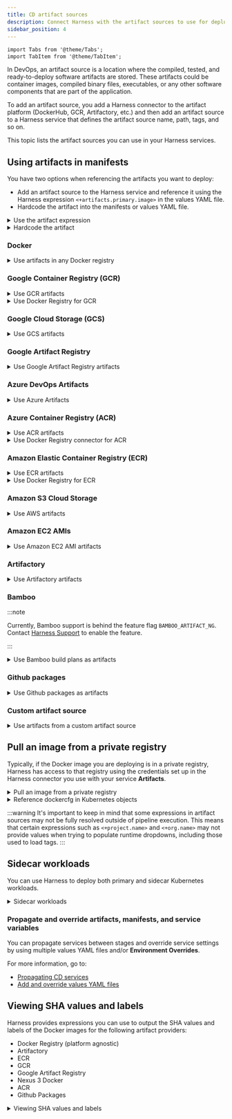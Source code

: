 ```yaml
---
title: CD artifact sources
description: Connect Harness with the artifact sources to use for deployments.
sidebar_position: 4
---
```


```mdx-code-block
import Tabs from '@theme/Tabs';
import TabItem from '@theme/TabItem';
```

In DevOps, an artifact source is a location where the compiled, tested, and ready-to-deploy software artifacts are stored. These artifacts could be container images, compiled binary files, executables, or any other software components that are part of the application.

To add an artifact source, you add a Harness connector to the artifact platform (DockerHub, GCR, Artifactory, etc.) and then add an artifact source to a Harness service that defines the artifact source name, path, tags, and so on.

This topic lists the artifact sources you can use in your Harness services. 

## Using artifacts in manifests

You have two options when referencing the artifacts you want to deploy:

- Add an artifact source to the Harness service and reference it using the Harness expression `<+artifacts.primary.image>` in the values YAML file.
- Hardcode the artifact into the manifests or values YAML file.

<details>
<summary>Use the artifact expression</summary>

Add the image location to Harness as an artifact in the **Artifacts** section of the service.

![](static/kubernetes-services-07.png)

This allows you to reference the image in your values YAML files using the Harness expression `<+artifacts.primary.image>`.

```yaml
...  
image: <+artifacts.primary.image>  
...
```

You cannot use Harness variables expressions in your Kubernetes object manifest files. You can only use Harness variables expressions in values YAML files, or Kustomize Patch file.

When you select the artifact repo for the artifact, like a Docker Hub repo, you specify the artifact and tag/version to use. 

You can select a specific tag/version, use a [runtime input](/docs/platform/variables-and-expressions/runtime-inputs/) so that you are prompted for the tag/version when you run the pipeline, or you can use an Harness variable expression to pass in the tag/version at execution.

Here's an example where a runtime input is used and you select which image version/tag to deploy.

![](static/kubernetes-services-08.png)

With a Harness artifact, you can template your manifests, detaching them from a hardcoded location. This makes your manifests reusable and dynamic.

</details>

<details>
<summary>Hardcode the artifact</summary>

If a Docker image location is hardcoded in your Kubernetes manifest (for example, `image: nginx:1.14.2`), then you can simply add the manifest to Harness in **Manifests** and Kubernetes will pull the image during deployment.

When you hardcode the artifact in your manifests, any artifacts added to your Harness service are ignored.
</details>


### Docker

<details>
<summary>Use artifacts in any Docker registry</summary>


```mdx-code-block
<Tabs>
  <TabItem value="YAML" label="YAML" default>
```

To use a Docker artifact, you create or use a Harness connector to connect to your Docker repo and then use that connector in your Harness service and reference the artifact to use.

<details>
<summary>Docker connector YAML</summary>

```yaml
connector:
  name: Docker Hub with Pwd
  identifier: Docker_Hub_with_Pwd
  description: ""
  orgIdentifier: default
  projectIdentifier: CD_Docs
  type: DockerRegistry
  spec:
    dockerRegistryUrl: https://index.docker.io/v2/
    providerType: DockerHub
    auth:
      type: UsernamePassword
      spec:
        username: johndoe
        passwordRef: Docker_Hub_Pwd
    executeOnDelegate: false
```

</details>

<details>
<summary>Service using Docker artifact YAML</summary>

```yaml
service:
  name: Example K8s2
  identifier: Example_K8s2
  serviceDefinition:
    type: Kubernetes
    spec:
      manifests:
        - manifest:
            identifier: myapp
            type: K8sManifest
            spec:
              store:
                type: Harness
                spec:
                  files:
                    - /Templates/deployment.yaml
              valuesPaths:
                - /values.yaml
              skipResourceVersioning: false
      artifacts:
        primary:
          primaryArtifactRef: <+input>
          sources:
            - spec:
                connectorRef: Docker_Hub_with_Pwd
                imagePath: library/nginx
                tag: stable-perl
              identifier: myimage
              type: DockerRegistry
  gitOpsEnabled: false

```
</details>



```mdx-code-block
  </TabItem>
  <TabItem value="API" label="API">
```

Create the Docker connector using the [Create a Connector](https://apidocs.harness.io/tag/connectors#operation/createConnector) API.

<details>
<summary>Docker connector example</summary>

```yaml
curl --location --request POST 'https://app.harness.io/gateway/ng/api/connectors?accountIdentifier=123456' \
--header 'Content-Type: text/yaml' \
--header 'x-api-key: pat.123456.123456' \
--data-raw 'connector:
  name: dockerhub
  identifier: dockerhub
  description: ""
  tags: {}
  orgIdentifier: default
  projectIdentifier: APISample
  type: DockerRegistry
  spec:
    dockerRegistryUrl: https://index.docker.io/v2/
    providerType: DockerHub
    auth:
      type: Anonymous'
```
</details>

Create a service with an artifact source that uses the connector using the [Create Services](https://apidocs.harness.io/tag/Services#operation/createServicesV2) API.


```mdx-code-block
  </TabItem>
  <TabItem value="Terraform Provider" label="Terraform Provider">
```

For the Terraform Provider Docker connector resource, go to [harness_platform_connector_docker](https://registry.terraform.io/providers/harness/harness/latest/docs/resources/platform_connector_docker).

<details>
<summary>Docker connector example</summary>

```json
# credentials anonymous
resource "harness_platform_connector_docker" "test" {
  identifier  = "identifer"
  name        = "name"
  description = "test"
  tags        = ["foo:bar"]

  type               = "DockerHub"
  url                = "https://hub.docker.com"
  delegate_selectors = ["harness-delegate"]
}

# credentials username password
resource "harness_platform_connector_docker" "test" {
  identifier  = "identifer"
  name        = "name"
  description = "test"
  tags        = ["foo:bar"]

  type               = "DockerHub"
  url                = "https://hub.docker.com"
  delegate_selectors = ["harness-delegate"]
  credentials {
    username     = "admin"
    password_ref = "account.secret_id"
  }
}
```
</details>

For the Terraform Provider service resource, go to [harness_platform_service](https://registry.terraform.io/providers/harness/harness/latest/docs/resources/platform_service).

<details>
<summary>Service example</summary>

```json
resource "harness_platform_service" "example" {
  identifier  = "identifier"
  name        = "name"
  description = "test"
  org_id      = "org_id"
  project_id  = "project_id"

  ## SERVICE V2 UPDATE
  ## We now take in a YAML that can define the service definition for a given Service
  ## It isn't mandatory for Service creation 
  ## It is mandatory for Service use in a pipeline

 yaml = <<-EOT
              service:
                name: Example K8s2
                identifier: Example_K8s2
                serviceDefinition:
                  type: Kubernetes
                  spec:
                    manifests:
                      - manifest:
                          identifier: myapp
                          type: K8sManifest
                          spec:
                            store:
                              type: Harness
                              spec:
                                files:
                                  - /Templates/deployment.yaml
                            valuesPaths:
                              - /values.yaml
                            skipResourceVersioning: false
                    artifacts:
                      primary:
                        primaryArtifactRef: <+input>
                        sources:
                          - spec:
                              connectorRef: Docker_Hub_with_Pwd
                              imagePath: library/nginx
                              tag: stable-perl
                            identifier: myimage
                            type: DockerRegistry
                gitOpsEnabled: false
              EOT
}
```
</details>

```mdx-code-block
  </TabItem>
  <TabItem value="Harness Manager" label="Harness Manager">
```

To add an artifact from a Docker registry, do the following:

1. In your project, in CD (Deployments), select **Services**.
2. Select **Manage Services**, and then select **New Service**.
3. Enter a name for the service and select **Save**.
4. Select **Configuration**.
5. In **Service Definition**, select **Kubernetes**.
6. In **Artifacts**, select **Add Artifact Source**.
7. In **Select Artifact Repository Type**, select the registry where your Docker artifact is hosted. For this example, we'll select **Docker Registry**, and then click **Continue**.
8. Select or create a [Docker Registry Connector](/docs/platform/connectors/cloud-providers/ref-cloud-providers/docker-registry-connector-settings-reference/).
9.  Select **Continue**.
10. In **Artifact Source Name**, enter a name that identifies your artifact.
11. In **Image path**, enter the name of the artifact you want to deploy, such as `library/nginx` or `jsmtih/privateimage`.

    Official images in public repos often need the label `library`, e.g. `library/tomcat`.

    Wildcards are not supported.
12. In **Tag**, enter or select the [Docker image tag](https://docs.docker.com/engine/reference/commandline/tag/) for the image.
    
    ![](static/kubernetes-services-09.png)
<!-- CDS-71711 -->
13. To specify an image digest, use **Digest** and the unique identifier for the image you want to use.  Specifying an image by tag and digest (rather than tag alone) is useful when you want to deploy an image with a fixed digest/SHA for your service. 

  :::note 

  This option is behind the feature flag `CD_NG_DOCKER_ARTIFACT_DIGEST`. Contact [Harness Support](mailto:support@harness.io) to enable the feature. 

  If an image with the specified tag/digest combination does not exist in the artifact registry, the pipeline will fail.

  :::
14. Select **Submit**. The Artifact is added to the Service Definition.
 <!-- CDS-71711 -->


```mdx-code-block
  </TabItem>
</Tabs>
```

#### Important notes

- For pulling Docker images from Docker repos, Harness is restricted by the limits of the Docker repo. For example, [Docker Hub limits](https://docs.docker.com/docker-hub/download-rate-limit/).
- The maximum number of artifact image tags fetched by Harness that is 10000.

</details>




### Google Container Registry (GCR)

<details>
<summary>Use GCR artifacts</summary>

You connect to GCR using a Harness GCP Connector. For details on all the GCR requirements for the GCP Connector, see [Google Cloud Platform (GCP) Connector Settings Reference](/docs/platform/connectors/cloud-providers/ref-cloud-providers/gcs-connector-settings-reference).


```mdx-code-block
<Tabs>
  <TabItem value="YAML" label="YAML" default>
```

To use a GCR artifact, you create or use a Harness GCP Connector to connect to GCR repo and then use that connector in your Harness service and reference the artifact to use.

<details>
<summary>GCP connector YAML</summary>

This example uses a Harness delegate installed in GCP for credentials.

```yaml
connector:
  name: GCR
  identifier: GCR
  description: ""
  orgIdentifier: default
  projectIdentifier: CD_Docs
  type: Gcp
  spec:
    credential:
      type: InheritFromDelegate
    delegateSelectors:
      - gcpdocplay
    executeOnDelegate: true
```

</details>

<details>
<summary>Service using GCR artifact YAML</summary>

```yaml
service:
  name: Google Artifact
  identifier: Google_Artifact
  serviceDefinition:
    type: Kubernetes
    spec:
      manifests:
        - manifest:
            identifier: manifests
            type: K8sManifest
            spec:
              store:
                type: Harness
                spec:
                  files:
                    - account:/Templates
              valuesPaths:
                - account:/values.yaml
              skipResourceVersioning: false
      artifacts:
        primary:
          primaryArtifactRef: <+input>
          sources:
            - spec:
                connectorRef: GCR
                imagePath: docs-play/todolist-sample
                tag: <+input>
                registryHostname: gcr.io
              identifier: myapp
              type: Gcr
  gitOpsEnabled: false
```
</details>

```mdx-code-block
  </TabItem>
  <TabItem value="API" label="API">
```
Create the GCR connector using the [Create a Connector](https://apidocs.harness.io/tag/connectors#operation/createConnector) API.

<details>
<summary>GCR connector example</summary>

```curl
curl --location --request POST 'https://app.harness.io/gateway/ng/api/connectors?accountIdentifier=12345' \
--header 'Content-Type: text/yaml' \
--header 'x-api-key: pat.12345.6789' \
--data-raw 'connector:
  name: GCRexample
  identifier: GCRexample
  description: ""
  orgIdentifier: default
  projectIdentifier: CD_Docs
  type: Gcp
  spec:
    credential:
      type: InheritFromDelegate
    delegateSelectors:
      - gcpdocplay
    executeOnDelegate: true'
```
</details>

Create a service with an artifact source that uses the connector using the [Create Services](https://apidocs.harness.io/tag/Services#operation/createServicesV2) API.

```mdx-code-block
  </TabItem>
  <TabItem value="Terraform Provider" label="Terraform Provider">
```

For the Terraform Provider GCP connector resource, go to [harness_platform_connector_gcp](https://registry.terraform.io/providers/harness/harness/latest/docs/resources/platform_connector_gcp).

<details>
<summary>GCP connector example</summary>

```json
# Credential manual
resource "harness_platform_connector_gcp" "test" {
  identifier  = "identifier"
  name        = "name"
  description = "test"
  tags        = ["foo:bar"]

  manual {
    secret_key_ref     = "account.secret_id"
    delegate_selectors = ["harness-delegate"]
  }
}

# Credentials inherit_from_delegate
resource "harness_platform_connector_gcp" "test" {
  identifier  = "identifier"
  name        = "name"
  description = "test"
  tags        = ["foo:bar"]

  inherit_from_delegate {
    delegate_selectors = ["harness-delegate"]
  }
}
```
</details>

For the Terraform Provider service resource, go to [harness_platform_service](https://registry.terraform.io/providers/harness/harness/latest/docs/resources/platform_service).

```mdx-code-block
  </TabItem>
  <TabItem value="Harness Manager" label="Harness Manager">
```

You connect to GCR using a Harness GCP Connector. For details on all the GCR requirements for the GCP Connector, see [Google Cloud Platform (GCP) Connector Settings Reference](/docs/platform/connectors/cloud-providers/connect-to-google-cloud-platform-gcp/).

To add an artifact from GCR, do the following:

1. In your project, in CD (Deployments), select **Services**.
2. Select **Manage Services**, and then select **New Service**.
3. Enter a name for the service and select **Save**.
4. Select **Configuration**.
5. In **Service Definition**, select **Kubernetes**.
6. In **Artifacts**, select **Add Artifact Source**.
7. In **Select Artifact Repository Type**, click **GCR**, and then click **Continue**.
8. In **GCR Repository**, select or create a [Google Cloud Platform (GCP) Connector](/docs/platform/connectors/cloud-providers/connect-to-google-cloud-platform-gcp/) that connects to the GCP account where the GCR registry is located.
9. Click **Continue**.
10. In **Artifact Source Name**, enter a name for the artifact.
11. In **GCR Registry URL**, select the GCR registry host name, for example `gcr.io`.
12. In **Image Path**, enter the name of the artifact you want to deploy.

    Images in repos need to reference a path starting with the project Id that the artifact is in, for example: `myproject-id/image-name`.
13. In **Tag**, enter or select the [Docker image tag](https://docs.docker.com/engine/reference/commandline/tag/) for the image or select a [runtime input or expression](/docs/platform/variables-and-expressions/runtime-inputs/).
    
    ![](./static/kubernetes-services-10.png)
    
    If you use runtime input, when you deploy the pipeline, Harness will pull the list of tags from the repo and prompt you to select one.
 <!-- CDS-71711 -->
14. To specify an image digest, use **Digest** and the unique identifier for the image you want to use.  Specifying an image by tag and digest (rather than tag alone) is useful when you want to deploy an image with a fixed digest/SHA for your service. 

  :::note 

  This option is behind the feature flag `CD_NG_DOCKER_ARTIFACT_DIGEST`. Contact [Harness Support](mailto:support@harness.io) to enable the feature. 

  If an image with the specified tag/digest combination does not exist in the artifact registry, the pipeline will fail.

  :::
14. Select **Submit**. 
 <!-- CDS-71711 -->
    
    The Artifact is added to the **Service Definition**.

```mdx-code-block
  </TabItem>
</Tabs>
```

#### Permissions

For Google Container Registry (GCR), the following roles are required:

- Storage Object Viewer (roles/storage.objectViewer)
- Storage Object Admin (roles/storage.objectAdmin)

For more information, go to the GCP documentation about [Cloud IAM roles for Cloud Storage](https://cloud.google.com/storage/docs/access-control/iam-roles).

Ensure the Harness delegate you have installed can reach `storage.cloud.google.com` and your GCR registry host name, for example `gcr.io`. 

</details>

<details>
<summary>Use Docker Registry for GCR</summary>

If you do not want to use the GCP connector for GCR, you can use the platform-agnostic Docker Registry connector.

Use the following settings:

- **Provider Type:** select **Other (Docker V2 compliant)**.
- **URL:** Enter the GCR URL for your GCP account.
  - Example: `https://gcr.io/my-account`.
- **Authentication:**
  - **Username:** Enter `_token`. 
    - The usage of `_token` as a username for GCP authentication typically occurs when using certain command-line utilities or API clients that require an access token instead of a traditional username and password.
  - **Password:** Enter the output of the `gcloud auth print-access-token` command using a Harness secret.

Ensure that the GCP IAM user you use has the correct permissions for pulling from GCR.

#### Permissions

For Google Container Registry (GCR), the following roles are required:

- Storage Object Viewer (roles/storage.objectViewer)
- Storage Object Admin (roles/storage.objectAdmin)

For more information, go to the GCP documentation about [Cloud IAM roles for Cloud Storage](https://cloud.google.com/storage/docs/access-control/iam-roles).

Ensure the Harness delegate you have installed can reach `storage.cloud.google.com` and your GCR registry host name, for example `gcr.io`. 

</details>


### Google Cloud Storage (GCS)

<details>
<summary>Use GCS artifacts</summary>

You connect to GCS using a Harness GCP Connector. For details on all the GCS requirements for the GCP Connector, see [Google Cloud Platform (GCP) Connector Settings Reference](/docs/platform/connectors/cloud-providers/ref-cloud-providers/gcs-connector-settings-reference).



```mdx-code-block
<Tabs>
  <TabItem value="YAML" label="YAML" default>
```

To use a GCS artifact, you create or use a Harness GCP Connector to connect to GCS bucket and then use that connector in your Harness service and reference the artifact to use.

<details>
<summary>GCP connector YAML</summary>

This example uses a Harness delegate installed in GCP for credentials.

```yaml
connector:
  name: GCS
  identifier: GCS
  description: ""
  orgIdentifier: default
  projectIdentifier: CD_Docs
  type: 
  spec:
    credential:
      type: InheritFromDelegate
    delegateSelectors:
      - gcpdocplay
    executeOnDelegate: true
```

</details>

<details>
<summary>Service using GCS artifact YAML</summary>

```yaml
service:
  name: GCS
  identifier: GCS
  tags: {}
  serviceDefinition:
    spec:
      artifacts:
        primary:
          primaryArtifactRef: <+input>
          sources:
            - spec:
                connectorRef: GCP_Connector
                project: myapp
                bucket: functions
                artifactPath: myfunction.zip
              identifier: myfunction
              type: GoogleCloudStorage
      manifests:
        - manifest:
            identifier: myfunction
            type: GoogleCloudFunctionDefinition
            spec:
              store:
                type: Harness
                spec:
                  files:
                    - /google-cloud-function/myfunction
    type: GoogleCloudFunctions
```
</details>

```mdx-code-block
  </TabItem>
  <TabItem value="API" label="API">
```
Create the GCP connector using the [Create a Connector](https://apidocs.harness.io/tag/connectors#operation/createConnector) API.

<details>
<summary>GCP connector example</summary>

```curl
--header 'Content-Type: text/yaml' \
--header 'x-api-key: pat.12345.6789' \
--data-raw 'connector:
  name: GCXexample
  identifier: GCSexample
  description: ""
  orgIdentifier: default
  projectIdentifier: CD_Docs
  type: Gcp
  spec:
    credential:
      type: InheritFromDelegate
    delegateSelectors:
      - gcpdocplay
    executeOnDelegate: true'
```
</details>

Create a service with an artifact source that uses the connector using the [Create Services](https://apidocs.harness.io/tag/Services#operation/createServicesV2) API.

```mdx-code-block
  </TabItem>
  <TabItem value="Terraform Provider" label="Terraform Provider">
```

For the Terraform Provider GCP connector resource, go to [harness_platform_connector_gcp](https://registry.terraform.io/providers/harness/harness/latest/docs/resources/platform_connector_gcp).

<details>
<summary>GCP connector example</summary>

```json
# Credential manual
resource "harness_platform_connector_gcp" "test" {
  identifier  = "identifier"
  name        = "name"
  description = "test"
  tags        = ["foo:bar"]

  manual {
    secret_key_ref     = "account.secret_id"
    delegate_selectors = ["harness-delegate"]
  }
}

# Credentials inherit_from_delegate
resource "harness_platform_connector_gcp" "test" {
  identifier  = "identifier"
  name        = "name"
  description = "test"
  tags        = ["foo:bar"]

  inherit_from_delegate {
    delegate_selectors = ["harness-delegate"]
  }
}
```
</details>

For the Terraform Provider service resource, go to [harness_platform_service](https://registry.terraform.io/providers/harness/harness/latest/docs/resources/platform_service).

```mdx-code-block
  </TabItem>
  <TabItem value="Harness Manager" label="Harness Manager">
```


You connect to GCS using a Harness GCP Connector. For details on all the GCS requirements for the GCP Connector, see [Google Cloud Platform (GCP) Connector Settings Reference](/docs/platform/connectors/cloud-providers/connect-to-google-cloud-platform-gcp/).

To add an artifact from GCS, do the following:

1. In your project, in CD (Deployments), select **Services**.
2. Select **Manage Services**, and then select **New Service**.
3. Enter a name for the service and select **Save**.
4. Select **Configuration**.
5. In **Service Definition**, select **Google Cloud Functions**.
6. In **Artifacts**, select **Add Artifact Source**.
7. In **Select Artifact Repository Type**, click **Google Cloud Storage**, and then click **Continue**.
8. In **Google Cloud Storage Repository**, select or create a [Google Cloud Platform (GCP) Connector](/docs/platform/connectors/cloud-providers/connect-to-google-cloud-platform-gcp/) that connects to the GCP account where the GCS bucket is located.
9. Click **Continue**.
10. In **Project**, select the GCP project where the bucket is located.
11. In **Bucket**, select the GCS bucket.
12. In **Artifact Path**, select the name of the artifact you want to deploy.
13. Click **Submit**.
    
    The Artifact is added to the **Service Definition**.

```mdx-code-block
  </TabItem>
</Tabs>
```

#### Permissions

For Google Cloud Storage (GCS), the following roles are required:

- Storage Object Viewer (roles/storage.objectViewer)
- Storage Object Admin (roles/storage.objectAdmin)

For more information, go to the GCP documentation about [Cloud IAM roles for Cloud Storage](https://cloud.google.com/storage/docs/access-control/iam-roles).

</details>

<!-- GAR START -->

### Google Artifact Registry

<details>
<summary>Use Google Artifact Registry artifacts</summary>

You connect to Google Artifact Registry using a Harness GCP Connector. 

For details on all the Google Artifact Registry requirements for the GCP Connector, see [Google Cloud Platform (GCP) Connector Settings Reference](/docs/platform/connectors/cloud-providers/connect-to-google-cloud-platform-gcp/).


```mdx-code-block
<Tabs>
  <TabItem value="YAML" label="YAML" default>
```

This example uses a Harness delegate installed in GCP for credentials.

<details>
<summary>Google Artifact Registry connector YAML</summary>

```yaml
connector:
  name: Google Artifact Registry
  identifier: Google_Artifact_Registry
  description: ""
  orgIdentifier: default
  projectIdentifier: CD_Docs
  type: Gcp
  spec:
    credential:
      type: InheritFromDelegate
    delegateSelectors:
      - gcpdocplay
    executeOnDelegate: true
```
</details>

<details>
<summary>Service using Google Artifact Registry artifact YAML</summary>

```yaml
service:
  name: Google Artifact Registry
  identifier: Google_Artifact_Registry
  tags: {}
  serviceDefinition:
    spec:
      manifests:
        - manifest:
            identifier: myapp
            type: K8sManifest
            spec:
              store:
                type: Harness
                spec:
                  files:
                    - /Templates
              valuesPaths:
                - /values.yaml
              skipResourceVersioning: false
              enableDeclarativeRollback: false
      artifacts:
        primary:
          primaryArtifactRef: <+input>
          sources:
            - identifier: myapp
              spec:
                connectorRef: Google_Artifact_Registry
                repositoryType: docker
                project: docs-play
                region: us-central1
                repositoryName: quickstart-docker-repo
                package: quickstart-docker-repo
                version: <+input>
              type: GoogleArtifactRegistry
    type: Kubernetes

```
</details>

```mdx-code-block
  </TabItem>
  <TabItem value="API" label="API">
```

Create the Google Artifact Registry connector using the [Create a Connector](https://apidocs.harness.io/tag/connectors#operation/createConnector) API.

<details>
<summary>GCR connector example</summary>

```curl
curl --location --request POST 'https://app.harness.io/gateway/ng/api/connectors?accountIdentifier=12345' \
--header 'Content-Type: text/yaml' \
--header 'x-api-key: pat.12345.6789' \
--data-raw 'connector:
  name: Google Artifact Registry
  identifier: Google_Artifact_Registry
  description: ""
  orgIdentifier: default
  projectIdentifier: CD_Docs
  type: Gcp
  spec:
    credential:
      type: InheritFromDelegate
    delegateSelectors:
      - gcpdocplay
    executeOnDelegate: true'
```
</details>

Create a service with an artifact source that uses the connector using the [Create Services](https://apidocs.harness.io/tag/Services#operation/createServicesV2) API.


```mdx-code-block
  </TabItem>
  <TabItem value="Terraform Provider" label="Terraform Provider">
```

For the Terraform Provider GCP connector resource, go to [harness_platform_connector_gcp](https://registry.terraform.io/providers/harness/harness/latest/docs/resources/platform_connector_gcp).

<details>
<summary>GCP connector example</summary>

```json
# Credential manual
resource "harness_platform_connector_gcp" "test" {
  identifier  = "identifier"
  name        = "name"
  description = "test"
  tags        = ["foo:bar"]

  manual {
    secret_key_ref     = "account.secret_id"
    delegate_selectors = ["harness-delegate"]
  }
}

# Credentials inherit_from_delegate
resource "harness_platform_connector_gcp" "test" {
  identifier  = "identifier"
  name        = "name"
  description = "test"
  tags        = ["foo:bar"]

  inherit_from_delegate {
    delegate_selectors = ["harness-delegate"]
  }
}
```
</details>

For the Terraform Provider service resource, go to [harness_platform_service](https://registry.terraform.io/providers/harness/harness/latest/docs/resources/platform_service).

```mdx-code-block
  </TabItem>
  <TabItem value="Harness Manager" label="Harness Manager">
```

You connect to Google Artifact Registry using a Harness GCP Connector. 

For details on all the Google Artifact Registry requirements for the GCP Connector, see [Google Cloud Platform (GCP) Connector Settings Reference](/docs/platform/connectors/cloud-providers/connect-to-google-cloud-platform-gcp/).

To add an artifact from Google Artifact Registry, do the following:


1. In your project, in CD (Deployments), select **Services**.
2. Select **Manage Services**, and then select **New Service**.
3. Enter a name for the service and select **Save**.
4. Select **Configuration**.
5. In **Service Definition**, select **Kubernetes**.
6. In **Artifacts**, select **Add Artifact Source**.
7. In **Artifact Repository Type**, select **Google Artifact Registry**, and then select **Continue**.
8. In **GCP Connector**, select or create a [Google Cloud Platform (GCP) Connector](/docs/platform/connectors/cloud-providers/connect-to-google-cloud-platform-gcp/) that connects to the GCP account where the Google Artifact Registry is located. 
9. Select **Continue**.
10. In **Artifact Details**, you are basically creating the pull command. For example:
    
    ```
    docker pull us-central1-docker.pkg.dev/docs-play/quickstart-docker-repo/quickstart-image:v1.0
    ```
12. In **Artifact Source Name**, enter a name for the artifact.
13. In **Repository Type**, select the format of the artifact.
14. In **Project**, enter the Id of the GCP project.
15. In **Region**, select the region where the repo is located.
16. In **Repository Name**, enter the name of the repo.
17. In **Package**, enter the artifact name.
18. In **Version Details**, select **Value** or **Regex**.
19. In **Version**, enter or select the [Docker image tag](https://docs.docker.com/engine/reference/commandline/tag/).

    :::note 

    If you used Fixed Value in **Version** and Harness is not able to fetch the image tags, ensure that the GCP service account key used in the GCP connector credentials, or in the service account used to install the Harness delegate, has the required permissions. See the **Permissions** tab in this documentation. 
   
    :::

    If you use runtime input, when you deploy the pipeline, Harness will pull the list of tags from the repo and prompt you to select one.

    ![](static/kubernetes-services-11.png)

 <!-- CDS-71711 -->
20. To specify an image digest, use **Digest** and the unique identifier for the image you want to use.  Specifying an image by tag and digest (rather than tag alone) is useful when you want to deploy an image with a fixed digest/SHA for your service. 

    :::note 

    This option is behind the feature flag `CD_NG_DOCKER_ARTIFACT_DIGEST`. Contact [Harness Support](mailto:support@harness.io) to enable the feature. 

    If an image with the specified tag/digest combination does not exist in the artifact registry, the pipeline will fail.

    :::
21. Select **Submit**. The Artifact is added to the Service Definition.
 <!-- CDS-71711 -->


```mdx-code-block
  </TabItem>
</Tabs>
```

#### Permissions

For Google Artifact Registry, the following roles are required:

- Artifact Registry Reader
- Artifact Registry Writer

For more information, go to the GCP documentation [Configure roles and permissions](https://cloud.google.com/artifact-registry/docs/access-control).

Ensure the Harness delegate you have installed can reach your Google Artifact Registry region, for example `us-central1`. 

</details>

<!-- GAR END -->



### Azure DevOps Artifacts

<details>
<summary>Use Azure Artifacts</summary>

You connect to your Azure DevOps artifacts using a Harness Azure Artifacts connector.


```mdx-code-block
<Tabs>
  <TabItem value="YAML" label="YAML" default>
```

<details>
<summary>Azure Artifacts connector YAML</summary>

```yaml
connector:
  name: Azure Artifacts
  identifier: Azure_Artifacts
  description: ""
  orgIdentifier: default
  projectIdentifier: CD_Docs
  type: AzureArtifacts
  spec:
    azureArtifactsUrl: https://dev.azure.com/garvit-test
    auth:
      spec:
        type: PersonalAccessToken
        spec:
          tokenRef: azureartifactspat
    delegateSelectors:
      - gcpdocplay
    executeOnDelegate: true
```

</details>


<details>
<summary>Service using Azure Artifacts artifact YAML</summary>

```yaml
service:
  name: Azure Artifacts
  identifier: Azure_Artifacts
  tags: {}
  serviceDefinition:
    spec:
      artifacts:
        primary:
          primaryArtifactRef: <+input>
          sources:
            - identifier: mypackage
              spec:
                connectorRef: Azure_Artifacts
                scope: org
                feed: garvit-test
                packageType: maven
                package: com.mycompany.app:my-app
                version: 1.1-SNAPSHOT
              type: AzureArtifacts
    type: Ssh
```

</details>

```mdx-code-block
  </TabItem>
  <TabItem value="API" label="API">
```

<details>
<summary>Azure Artifact connector example</summary>

Create the Azure Artifact connector using the [Create a Connector](https://apidocs.harness.io/tag/connectors#operation/createConnector) API.


```yaml
curl --location --request POST 'https://app.harness.io/gateway/ng/api/connectors?accountIdentifier=12345' \
--header 'Content-Type: text/yaml' \
--header 'x-api-key: pat.12345.6789' \
--data-raw 'connector:
  name: Azure Artifacts
  identifier: Azure_Artifacts
  description: ""
  orgIdentifier: default
  projectIdentifier: CD_Docs
  type: AzureArtifacts
  spec:
    azureArtifactsUrl: https://dev.azure.com/garvit-test
    auth:
      spec:
        type: PersonalAccessToken
        spec:
          tokenRef: azureartifactspat
    delegateSelectors:
      - gcpdocplay
    executeOnDelegate: true'
```

</details>

Create a service with an artifact source that uses the connector using the [Create Services](https://apidocs.harness.io/tag/Services#operation/createServicesV2) API.

```mdx-code-block
  </TabItem>
  <TabItem value="Harness Manager" label="Harness Manager">
```

<details>
<summary>Azure Artifact connector</summary>

1. In your Harness project, in **Connectors**, select **New Connector**, and then select **Azure Artifacts**.
2. Enter a name for the connector, and select **Continue**.
3. In **Azure Artifacts URL**, enter the Azure DevOps organization URL, for example, `https://dev.azure.com/my-org`.
4. In **Personal Access Token**, enter a PAT token for the Azure DevOps organization, and select **Continue**.
5. In **Delegates Setup**, select a delegate that has network connectivity to the Azure Cloud.
6. Save the connector.

</details>


<details>
<summary>Add an Azure Artifact artifact</summary>

1. In a Harness service, select **Configuration**.
2. In **Deployment Type**, select one of the [supported deployment types](#deployment-type-support).
3. In **Artifacts**, select **Add Artifact Source**.
4. In **Specify Artifact Repository Type**, select **Azure Artifacts**, and select **Continue**.
5. In **Azure Artifacts Repository**, select or create an Azure Artifacts connector that connects to your Azure DevOps organization, and then select **Continue**.
6. In **Artifact Details**, enter the following:
   1. **Artifact Source Identifier:** Enter the name for the artifact in Harness.
   2. **Scope:** Select **Org** or **Project**.
   3. **Feed:** Select the artifact feed.
   4. **Package Name:** Select the name of the package on Azure Artifacts.
   5. **Version:** Select the artifact version to use or set the option as a runtime input or expression.
7. Select **Submit**.

<docimage path={require('./static/c5a9e07628ab8f1c79c71ba7f19750797af1321378f1008563e8d58595c70d74.png')} width="60%" height="60%" title="Click to view full size image" />

</details>



```mdx-code-block
  </TabItem>
</Tabs>
```


#### Deployment type support

Azure DevOps Artifacts are can be used with the following Harness deployment types:

- SSH
- WinRM
- Azure Web Apps
- Tanzu

#### Package type support

Harness supports Maven and Nuget package types. 

Harness also supports [universal packages](https://learn.microsoft.com/en-us/azure/devops/artifacts/quickstarts/universal-packages?view=azure-devops&tabs=Windows), which enable developers to store an extensive array of package types that extend beyond the conventional ones. Note the following:

- Currently support is limited to traditional VM deployments using [SSH](/docs/continuous-delivery/deploy-srv-diff-platforms/traditional/ssh-ng/) or [WinRM](/docs/continuous-delivery/deploy-srv-diff-platforms/traditional/win-rm-tutorial).

- Artifact source templates are not currently supported for universal packages. 

Here's an example definition of a universal package in a Harness service definition:

```yaml
service:
  name: azure
  identifier: azure
  tags: {}
  serviceDefinition:
    spec:
      artifacts:
        primary:
          primaryArtifactRef: <+input>
          sources:
            - identifier: azure
              spec:
                connectorRef: azure
                scope: org
                feed: universaltest68137
                packageType: upack
                package: my-first-package
                version: 0.0.1
              type: AzureArtifacts
    type: AzureWebApp
```


#### Azure DevOps URL

This is the URL in your browser when you are in the Azure DevOps organization containing the projects and feed(s) you want to use.

For example, in this URL, `https://dev.azure.com/garvit-test/sample-project/_packaging?_a=feed&feed=other-feed`, you only need to use `https://dev.azure.com/garvit-test` in Harness connector **Azure DevOps URL** setting.

#### Permissions

You use an Azure DevOps Personal Access Token (PAT) to authenticate with Azure.

Create a Personal Access token as described in [Authenticate access with personal access tokens](https://docs.microsoft.com/en-us/azure/devops/organizations/accounts/use-personal-access-tokens-to-authenticate?view=azure-devops&tabs=preview-page) from Azure.

Next, copy the token and paste it in the Harness Encrypted Text secret you use for the PAT in the Harness Azure Artifacts connector.

The PAT must have the **Read** permission in **Packaging**.

<docimage path={require('./static/ee464a7fb77650d47cc1c64d752f917cda4343824ba02ce64885894b5d506739.png')} width="60%" height="60%" title="Click to view full size image" />


</details>





### Azure Container Registry (ACR)

<details>
<summary>Use ACR artifacts</summary>

You connect to ACR using a Harness Azure Connector. For details on all the Azure requirements for the Azure Connector, see [Add a Microsoft Azure cloud connector](/docs/platform/connectors/cloud-providers/add-a-microsoft-azure-connector).



```mdx-code-block
<Tabs>
  <TabItem value="YAML" label="YAML" default>
```

This example uses a Harness delegate installed in Azure for credentials.

<details>
<summary>Azure connector for ACR YAML</summary>

```yaml
connector:
  name: ACR-docs
  identifier: ACRdocs
  description: ""
  orgIdentifier: default
  projectIdentifier: CD_Docs
  type: Azure
  spec:
    credential:
      type: ManualConfig
      spec:
        applicationId: xxxxx-xxxx-xxxx-xxxx-xxxxx
        tenantId: xxxxx-xxxx-xxxx-xxxx-xxxxx
        auth:
          type: Secret
          spec:
            secretRef: acrvalue
    azureEnvironmentType: AZURE
    executeOnDelegate: false
```
</details>

<details>
<summary>Service using ACR artifact YAML</summary>

```yaml
service:
  name: Azure with ACR
  identifier: Azure
  tags: {}
  serviceDefinition:
    spec:
      manifests:
        - manifest:
            identifier: myapp
            type: K8sManifest
            spec:
              store:
                type: Harness
                spec:
                  files:
                    - /Templates
              valuesPaths:
                - /values.yaml
              skipResourceVersioning: false
              enableDeclarativeRollback: false
      artifacts:
        primary:
          primaryArtifactRef: <+input>
          sources:
            - spec:
                connectorRef: ACRdocs
                tag: <+input>
                subscriptionId: <+input>
                registry: <+input>
                repository: <+input>
              identifier: myapp
              type: Acr
    type: Kubernetes
```
</details>

```mdx-code-block
  </TabItem>
  <TabItem value="API" label="API">
```

Create the ACR connector using the [Create a Connector](https://apidocs.harness.io/tag/connectors#operation/createConnector) API.

<details>
<summary>ACR connector example</summary>

```curl
curl --location --request POST 'https://app.harness.io/gateway/ng/api/connectors?accountIdentifier=12345' \
--header 'Content-Type: text/yaml' \
--header 'x-api-key: pat.12345.6789' \
--data-raw 'connector:
  name: ACR-docs
  identifier: ACRdocs
  description: ""
  orgIdentifier: default
  projectIdentifier: CD_Docs
  type: Azure
  spec:
    credential:
      type: ManualConfig
      spec:
        applicationId: xxxxx-xxxx-xxxx-xxxx-xxxxx
        tenantId: xxxxx-xxxx-xxxx-xxxx-xxxxx
        auth:
          type: Secret
          spec:
            secretRef: acrvalue
    azureEnvironmentType: AZURE
    executeOnDelegate: false'
```
</details>

Create a service with an artifact source that uses the connector using the [Create Services](https://apidocs.harness.io/tag/Services#operation/createServicesV2) API.


```mdx-code-block
  </TabItem>
  <TabItem value="Terraform Provider" label="Terraform Provider">
```

For the Terraform Provider ACR connector resource, go to [harness_platform_connector_azure_cloud_provider](https://registry.terraform.io/providers/harness/harness/latest/docs/resources/platform_connector_azure_cloud_provider).

<details>
<summary>ACR connector example</summary>

```json
resource "harness_platform_connector_azure_cloud_provider" "manual_config_secret" {
  identifier  = "identifier"
  name        = "name"
  description = "example"
  tags        = ["foo:bar"]

  credentials {
    type = "ManualConfig"
    azure_manual_details {
      application_id = "application_id"
      tenant_id      = "tenant_id"
      auth {
        type = "Secret"
        azure_client_secret_key {
          secret_ref = "account.${harness_platform_secret_text.test.id}"
        }
      }
    }
  }

  azure_environment_type = "AZURE"
  delegate_selectors     = ["harness-delegate"]
}

resource "harness_platform_connector_azure_cloud_provider" "manual_config_certificate" {
  identifier  = "identifier"
  name        = "name"
  description = "example"
  tags        = ["foo:bar"]

  credentials {
    type = "ManualConfig"
    azure_manual_details {
      application_id = "application_id"
      tenant_id      = "tenant_id"
      auth {
        type = "Certificate"
        azure_client_key_cert {
          certificate_ref = "account.${harness_platform_secret_text.test.id}"
        }
      }
    }
  }

  azure_environment_type = "AZURE"
  delegate_selectors     = ["harness-delegate"]
}

resource "harness_platform_connector_azure_cloud_provider" "inherit_from_delegate_user_assigned_managed_identity" {
  identifier  = "identifier"
  name        = "name"
  description = "example"
  tags        = ["foo:bar"]

  credentials {
    type = "InheritFromDelegate"
    azure_inherit_from_delegate_details {
      auth {
        azure_msi_auth_ua {
          client_id = "client_id"
        }
        type = "UserAssignedManagedIdentity"
      }
    }
  }

  azure_environment_type = "AZURE"
  delegate_selectors     = ["harness-delegate"]
}

resource "harness_platform_connector_azure_cloud_provider" "inherit_from_delegate_system_assigned_managed_identity" {
  identifier  = "identifier"
  name        = "name"
  description = "example"
  tags        = ["foo:bar"]

  credentials {
    type = "InheritFromDelegate"
    azure_inherit_from_delegate_details {
      auth {
        type = "SystemAssignedManagedIdentity"
      }
    }
  }

  azure_environment_type = "AZURE"
  delegate_selectors     = ["harness-delegate"]
}
```
</details>

For the Terraform Provider service resource, go to [harness_platform_service](https://registry.terraform.io/providers/harness/harness/latest/docs/resources/platform_service).

```mdx-code-block
  </TabItem>
  <TabItem value="Harness Manager" label="Harness Manager">
```

You connect to ACR using a Harness Azure Connector. For details on all the Azure requirements for the Azure Connector, see [Add a Microsoft Azure Cloud Connector](/docs/platform/connectors/cloud-providers/add-a-microsoft-azure-connector).

To add an artifact from ACR, do the following:


1. In your project, in CD (Deployments), select **Services**.
2. Select **Manage Services**, and then select **New Service**.
3. Enter a name for the service and select **Save**.
4. Select **Configuration**.
5. In **Service Definition**, select **Kubernetes**.
6. In **Artifacts**, select **Add Artifact Source**.
7. In **Artifact Repository Type**, click **ACR**, and then select **Continue**.
8. In **ACR Repository**, select or create an [Azure Connector](/docs/platform/connectors/cloud-providers/add-a-microsoft-azure-connector) that connects to the Azure account where the ACR registry is located.
9. Select **Continue**.
10. In **Artifact Details**, in **Subscription Id**, select the Subscription Id where the artifact source is located.
11. In **Registry**, select the ACR registry to use.
12. In **Repository**, select the repo to use.
13. In **Tag**, enter or select the tag for the image.
    
    ![](static/kubernetes-services-13.png)
    
    If you use runtime input, when you deploy the pipeline, Harness will pull the list of tags from the repo and prompt you to select one.
14. Click **Submit**.
    The artifact is added to the Service Definition.


```mdx-code-block
  </TabItem>
</Tabs>
```

#### Permissions

The Harness Azure connectors that you'll use to connect Harness to ACR must have the **Reader** role, at minimum. You can also use a custom role that includes the permissions of the Reader role.

<details>
<summary>Reader role information</summary>


![ACR Reader role](static/73cff0ac7d500c94998634b3885856b4eb37760f005ba1a413d3bd809b9e4e89.png)

The Reader role must be assigned at the Subscription or Resource Group level that is used by the Application (Client) Id that you'll use in the Azure connector's settings. The application must have permission to list all container registries.

:::tip

Make sure you:

- Don't put the Reader role in a different IAM section of Azure.
- Don't provide only the **AcrPull** role, instead of Reader. It might appear that the AcrPull role gives access to a specific registry, but Harness needs to list all registries.

:::

</details>

<details>
<summary>Custom role information</summary>

The following permissions (actions) are necessary for any Service Principal and/or Managed Identity user, regardless of whether you are using Kubernetes RBAC or Azure RBAC:
* `Microsoft.ContainerRegistry/registries/read`
* `Microsoft.ContainerRegistry/registries/builds/read`
* `Microsoft.ContainerRegistry/registries/metadata/read`
* `Microsoft.ContainerRegistry/registries/pull/read`
* `Microsoft.ContainerService/managedClusters/read`
* `Microsoft.ContainerService/managedClusters/listClusterUserCredential/action`
* `Microsoft.Resource/subscriptions/resourceGroup/read`

For Helm deployments, the version of Helm must be >= 3.2.0. The Harness `HELM_VERSION_3_8_0` feature flag must be activated.

You can't use Pod Assigned Managed Identity and System Assigned Managed Identity for the same cluster.

The following JSON sample creates a custom role with the required permissions. To use this sample, replace `xxxx` with the role name, subscription Id, and resource group Id.

```json
{
    "id": "/subscriptions/xxxx/providers/Microsoft.Authorization/roleDefinitions/xxxx",
    "properties": {
        "roleName": "xxxx",
        "description": "",
        "assignableScopes": [
            "/subscriptions/xxxx/resourceGroups/xxxx"
        ],
        "permissions": [
            {
                "actions": [],
                "notActions": [],
                "dataActions": [
                    "Microsoft.ContainerService/managedClusters/configmaps/read",
                    "Microsoft.ContainerService/managedClusters/configmaps/write",
                    "Microsoft.ContainerService/managedClusters/configmaps/delete",
                    "Microsoft.ContainerService/managedClusters/secrets/read",
                    "Microsoft.ContainerService/managedClusters/secrets/write",
                    "Microsoft.ContainerService/managedClusters/secrets/delete",
                    "Microsoft.ContainerService/managedClusters/apps/deployments/read",
                    "Microsoft.ContainerService/managedClusters/apps/deployments/write",
                    "Microsoft.ContainerService/managedClusters/apps/deployments/delete",
                    "Microsoft.ContainerService/managedClusters/events/read",
                    "Microsoft.ContainerService/managedClusters/events/write",
                    "Microsoft.ContainerService/managedClusters/events/delete",
                    "Microsoft.ContainerService/managedClusters/namespaces/read",
                    "Microsoft.ContainerService/managedClusters/nodes/read",
                    "Microsoft.ContainerService/managedClusters/pods/read",
                    "Microsoft.ContainerService/managedClusters/pods/write",
                    "Microsoft.ContainerService/managedClusters/pods/delete",
                    "Microsoft.ContainerService/managedClusters/services/read",
                    "Microsoft.ContainerService/managedClusters/services/write",
                    "Microsoft.ContainerService/managedClusters/services/delete",
                    "Microsoft.ContainerService/managedClusters/apps/statefulsets/read",
                    "Microsoft.ContainerService/managedClusters/apps/statefulsets/write",
                    "Microsoft.ContainerService/managedClusters/apps/statefulsets/delete",
                    "Microsoft.ContainerService/managedClusters/apps/replicasets/read",
                    "Microsoft.ContainerService/managedClusters/apps/replicasets/write",
                    "Microsoft.ContainerService/managedClusters/apps/replicasets/delete"
                ],
                "notDataActions": []
            }
        ]
    }
}
```
</details>

#### Important notes

- Harness supports 500 images from an ACR repo. If you don't see some of your images, then you might have exceeded this limit. This is the result of an Azure API limitation.
- If you connect to an ACR repo via the platform-agnostic Docker Connector, the limit is 100.

</details>

<details>
<summary>Use Docker Registry connector for ACR</summary>

If you do not want to centrally manage service principles for access to ACR, you can use the platform-agnostic Docker Registry connector and [repository-scoped permissions](https://learn.microsoft.com/en-us/azure/container-registry/container-registry-repository-scoped-permissions) to connect Harness to ACR.

To use the Docker Registry connector to connect to ACR, do the following:

1. In Azure ACR, in **Repository permissions**, select **Tokens**.
   
  <docimage path={require('./static/cfe33a0df139ae4c13d3b191c3fe1b160a0d79dd337fc16dac88be1cbdf582a4.png')} width="30%" height="30%" title="Click to view full size image" />  

2. Create a new token and scope map.
   
  <docimage path={require('./static/6eacbefee02319d23d749a69a7adcd66666c6e7036efb267bfc37454cea6c6a6.png')} width="60%" height="60%" title="Click to view full size image" />  

3.  Generate the password for the token.
   
  <docimage path={require('./static/feacb89196f0649e37019b63020dc2faab70f04b135a872f21599b07b42b7cf5.png')} width="60%" height="60%" title="Click to view full size image" />  

3.  In Harness, create a new Docker Registry connector. 
4.  For **Provider Type**, select **Other**.
5.  Select **Username and Password** for **Authentication**, and use the username and password for the ACR token.
   
  <docimage path={require('./static/f9b3efd13ddb3f9bd25f1686d4154bfc281501be9b9c75e5c8660858a64284ed.png')} width="60%" height="60%" title="Click to view full size image" />

</details>



### Amazon Elastic Container Registry (ECR)

<details>
<summary>Use ECR artifacts</summary>

You connect to ECR using a Harness AWS connector. For details on all the ECR requirements for the AWS connector, see [AWS Connector Settings Reference](/docs/platform/connectors/cloud-providers/add-aws-connector).



```mdx-code-block
<Tabs>
  <TabItem value="YAML" label="YAML" default>
```

This example uses a Harness delegate installed in AWS for credentials.

<details>
<summary>ECR connector YAML</summary>

```yaml
connector:
  name: ECR
  identifier: ECR
  orgIdentifier: default
  projectIdentifier: CD_Docs
  type: Aws
  spec:
    credential:
      type: ManualConfig
      spec:
        accessKey: xxxxx
        secretKeyRef: secretaccesskey
      region: us-east-1
    delegateSelectors:
      - doc-immut
    executeOnDelegate: true
```
</details>

<details>
<summary>Service using ECR artifact YAML</summary>

```yaml
service:
  name: ECR
  identifier: ECR
  tags: {}
  serviceDefinition:
    spec:
      manifests:
        - manifest:
            identifier: myapp
            type: K8sManifest
            spec:
              store:
                type: Harness
                spec:
                  files:
                    - /values.yaml
              valuesPaths:
                - /Templates
              skipResourceVersioning: false
              enableDeclarativeRollback: false
      artifacts:
        primary:
          primaryArtifactRef: <+input>
          sources:
            - spec:
                connectorRef: ECR
                imagePath: todolist-sample
                tag: "1.0"
                region: us-east-1
              identifier: myapp
              type: Ecr
    type: Kubernetes
```
</details>

```mdx-code-block
  </TabItem>
  <TabItem value="API" label="API">
```

Create the ECR connector using the [Create a Connector](https://apidocs.harness.io/tag/connectors#operation/createConnector) API.

<details>
<summary>ECR connector example</summary>

```curl
curl --location --request POST 'https://app.harness.io/gateway/ng/api/connectors?accountIdentifier=12345' \
--header 'Content-Type: text/yaml' \
--header 'x-api-key: pat.12345.6789' \
--data-raw 'connector:
  name: ECR
  identifier: ECR
  orgIdentifier: default
  projectIdentifier: CD_Docs
  type: Aws
  spec:
    credential:
      type: ManualConfig
      spec:
        accessKey: xxxxx
        secretKeyRef: secretaccesskey
      region: us-east-1
    delegateSelectors:
      - doc-immut
    executeOnDelegate: true'
```
</details>

Create a service with an artifact source that uses the connector using the [Create Services](https://apidocs.harness.io/tag/Services#operation/createServicesV2) API.


```mdx-code-block
  </TabItem>
  <TabItem value="Terraform Provider" label="Terraform Provider">
```

For the Terraform Provider ECR connector resource, go to [harness_platform_connector_aws](https://registry.terraform.io/providers/harness/harness/latest/docs/resources/platform_connector_aws).

<details>
<summary>ECR connector example</summary>

```json
# Credential manual
resource "harness_platform_connector_aws" "test" {
  identifier  = "identifier"
  name        = "name"
  description = "test"
  tags        = ["foo:bar"]

  manual {
    secret_key_ref     = "account.secret_id"
    delegate_selectors = ["harness-delegate"]
  }
}

# Credentials inherit_from_delegate
resource "harness_platform_connector_aws" "test" {
  identifier  = "identifier"
  name        = "name"
  description = "test"
  tags        = ["foo:bar"]

  inherit_from_delegate {
    delegate_selectors = ["harness-delegate"]
  }
}
```
</details>

For the Terraform Provider service resource, go to [harness_platform_service](https://registry.terraform.io/providers/harness/harness/latest/docs/resources/platform_service).

```mdx-code-block
  </TabItem>
  <TabItem value="Harness Manager" label="Harness Manager">
```

You connect to ECR using a Harness AWS Connector. For details on all the ECR requirements for the AWS Connector, see [AWS Connector Settings Reference](/docs/platform/connectors/cloud-providers/add-aws-connector).

To add an artifact from ECR, do the following:

1. In your project, in CD (Deployments), select **Services**.
2. Select **Manage Services**, and then select **New Service**.
3. Enter a name for the service and select **Save**.
4. Select **Configuration**.
5. In **Service Definition**, select **Kubernetes**.
6. In **Artifacts**, select **Add Artifact Source**.
7. In **Artifact Repository Type**, click **ECR**, and then select **Continue**.
8. In **ECR Repository**, select or create an [AWS connector](/docs/platform/connectors/cloud-providers/add-aws-connector) that connects to the AWS account where the ECR registry is located.
9. Select **Continue**.
10. In **Artifact Details**, in **Region**, select the region where the artifact source is located.
11. If the IAM user has access to the repository in the secondary account, in **Registry ID**, specify the AWS account ID associated with that repository.
    :::note 
    Only Tags can be fetched from the repository in the secondary account. You must specify the image path manually.
    :::
12. In **Image Path**, enter the name of the artifact you want to deploy.
13. In **Tag**, enter or select the [Docker image tag](https://docs.docker.com/engine/reference/commandline/tag/) for the image.
    
    ![ECR artifact details](static/74fe6d9189f8f18b2e854598026ab1db27944dab47c3056f4ffaaab93582242a.png)
    
    If you use runtime input, when you deploy the pipeline, Harness will pull the list of tags from the repo and prompt you to select one.
 <!-- CDS-71711 -->
13. To specify an image digest, use **Digest** and the unique identifier for the image you want to use. Specifying an image by tag and digest (rather than tag alone) is useful when you want to deploy an image with a fixed digest/SHA for your service. 

  :::note 

  This option is behind the feature flag `CD_NG_DOCKER_ARTIFACT_DIGEST`. Contact [Harness Support](mailto:support@harness.io) to enable the feature. 

  If an image with the specified tag/digest combination does not exist in the artifact registry, the pipeline will fail.

  :::
14. Select **Submit**. The Artifact is added to the Service Definition.
 <!-- CDS-71711 -->
    
 ![ECR artifact source in a service](static/769c54fe91e7497b4aef3733f128361457b933f1d0eccd0d9b3491f1da4ed0c7.png)


```mdx-code-block
  </TabItem>
</Tabs>
```

#### Permissions

Ensure that the AWS IAM user account you use in the AWS Connector has the following policy.

<details>
<summary>Pull from ECR policy</summary>

* **Policy Name:** `AmazonEC2ContainerRegistryReadOnly`
* **Policy ARN:** `arn:aws:iam::aws:policy/AmazonEC2ContainerRegistryReadOnly`
* **Description:** `Provides read-only access to Amazon EC2 Container Registry repositories.`
* **Policy JSON:**

```
{
  "Version": "2012-10-17",
  "Statement": [
      {
              "Effect": "Allow",
              "Action": [
                  "ecr:GetAuthorizationToken",
                  "ecr:BatchCheckLayerAvailability",
                  "ecr:GetDownloadUrlForLayer",
                  "ecr:GetRepositoryPolicy",
                  "ecr:DescribeRepositories",
                  "ecr:ListImages",
                  "ecr:DescribeImages",
                  "ecr:BatchGetImage"
              ],
              "Resource": "*"
      }
  ]
}
```

</details>

</details>


<details>
<summary>Use Docker Registry for ECR</summary>

If you do not want to use the AWS connector for ECR, you can use the platform-agnostic Docker Registry connector.

Use the following settings:
- **Provider Type:** select **Other (Docker V2 compliant)**.
- **URL:** Enter the same URL you would use in your push command. 
  - For example, here is an ECR push command example: 
  
    `docker push 1234567890.dkr.ecr.us-east-2.amazonaws.com/my-private-repo:123`. 
  - Include the `https://` scheme when you add the URL in **URL**.
  - Your URL will look something like this: `https://1234567890.dkr.ecr.us-east-2.amazonaws.com`.
- **Authentication:** 
  - **Username:** Enter `AWS`. Do not enter an access key or user name.
  - **Password:** Enter the password returned from the following command (replace `us-east-2` with your region):
  
    ```
    aws ecr get-login-password --region us-east-2
    ```

Ensure that the AWS IAM user you use has the correct policies for pulling from ECR:

<details>
<summary>Pull from ECR policy</summary>

* **Policy Name:** `AmazonEC2ContainerRegistryReadOnly`
* **Policy ARN:** `arn:aws:iam::aws:policy/AmazonEC2ContainerRegistryReadOnly`
* **Description:** `Provides read-only access to Amazon EC2 Container Registry repositories.`
* **Policy JSON:**

```
{
  "Version": "2012-10-17",
  "Statement": [
      {
              "Effect": "Allow",
              "Action": [
                  "ecr:GetAuthorizationToken",
                  "ecr:BatchCheckLayerAvailability",
                  "ecr:GetDownloadUrlForLayer",
                  "ecr:GetRepositoryPolicy",
                  "ecr:DescribeRepositories",
                  "ecr:ListImages",
                  "ecr:DescribeImages",
                  "ecr:BatchGetImage"
              ],
              "Resource": "*"
      }
  ]
}
```

</details>


</details>


<!-- AWS S3 START -->

### Amazon S3 Cloud Storage

<details>
<summary>Use AWS artifacts</summary>

You connect to AWS using a Harness AWS connector. For details on all the AWS requirements for the connector, see [AWS Connector Settings Reference](/docs/platform/connectors/cloud-providers/add-aws-connector).

<!-- AWS S3 -->

```mdx-code-block
<Tabs>
  <TabItem value="YAML" label="YAML" default>
```

This example uses a Harness delegate installed in AWS for credentials.

<details>
<summary>AWS connector YAML</summary>

```yaml
connector:
  name: jsmith-aws
  identifier: jsmithaws
  description: ""
  orgIdentifier: default
  projectIdentifier: jsmith_project
  type: Aws
  spec:
    credential:
      type: ManualConfig
      spec:
        accessKeyRef: jsmithawsaccesskeyid
        secretKeyRef: jsmithawssecretaccesskey
      region: us-east-1
    executeOnDelegate: false
```
</details>

<details>
<summary>Service using S3 artifact YAML</summary>

```yaml
service:
  name: jsmith-aws-s3-test
  identifier: jsmithawss3test
  tags: {}
  serviceDefinition:
    spec:
      artifacts:
        primary:
          primaryArtifactRef: <+input>
          sources:
            - spec:
                connectorRef: jsmithaws
                bucketName: jsmith-bucket
                filePath: login-service.sh
              identifier: jsmith_login_service_test_sh
              type: AmazonS3
    type: Ssh

```

<!-- AWS S3 -->
</details>

```mdx-code-block
  </TabItem>
  <TabItem value="API" label="API">
```

Create the AWS connector using the [Create a Connector](https://apidocs.harness.io/tag/connectors#operation/createConnector) API.

<details>
<summary>AWS connector example</summary>

```curl
curl --location --request POST 'https://app.harness.io/gateway/ng/api/connectors?accountIdentifier=12345' \
--header 'Content-Type: text/yaml' \
--header 'x-api-key: pat.12345.6789' \
--data-raw 'connector:
  name: jsmith-aws
  identifier: jsmithaws
  description: ""
  orgIdentifier: default
  projectIdentifier: jsmith_project
  type: Aws
  spec:
    credential:
      type: ManualConfig
      spec:
        accessKeyRef: jsmithawsaccesskeyid
        secretKeyRef: jsmithawssecretaccesskey
      region: us-east-1
    executeOnDelegate: false'
```
</details>

<!-- AWS S3 -->

Create a service with an artifact source that uses the connector using the [Create Services](https://apidocs.harness.io/tag/Services#operation/createServicesV2) API.


```mdx-code-block
  </TabItem>
  <TabItem value="Terraform Provider" label="Terraform Provider">
```

For the Terraform Provider AWS connector resource, go to [harness_platform_connector_aws](https://registry.terraform.io/providers/harness/harness/latest/docs/resources/platform_connector_aws).

<details>

<!-- AWS S3  -->

<summary>AWS connector example</summary>

```json
# Credential manual
resource "harness_platform_connector_aws" "test" {
  identifier  = "identifier"
  name        = "name"
  description = "test"
  tags        = ["foo:bar"]

  manual {
    secret_key_ref     = "account.secret_id"
    delegate_selectors = ["harness-delegate"]
  }
}

# Credentials inherit_from_delegate
resource "harness_platform_connector_aws" "test" {
  identifier  = "identifier"
  name        = "name"
  description = "test"
  tags        = ["foo:bar"]

  inherit_from_delegate {
    delegate_selectors = ["harness-delegate"]
  }
}
```
</details>

For the Terraform Provider service resource, go to [harness_platform_service](https://registry.terraform.io/providers/harness/harness/latest/docs/resources/platform_service).

```mdx-code-block
  </TabItem>
  <TabItem value="Harness Manager" label="Harness Manager">
```

You connect to AWS using a Harness AWS Connector. For details on all the AWS requirements for this Connector, see [AWS Connector Settings Reference](/docs/platform/connectors/cloud-providers/add-aws-connector).

To add an artifact from an S3 bucket, do the following:

1. In your project, in CD (Deployments), select **Services**.
2. Select **Manage Services**, and then select **New Service**.
3. Enter a name for the service and select **Save**.
4. Select **Configuration**.
5. In **Service Definition**, select **Secure Shell**.
6. In **Artifacts**, select **Add Artifact Source**.
7. In **Artifact Repository Type**, click **Amazon S3**, and then select **Continue**.
8. In **AWS Connector**, select or create an [AWS connector](/docs/platform/connectors/cloud-providers/add-aws-connector) that connects to the AWS account where the S3 bucket is located.
9. Select **Continue**.
10. In **Artifact Details**, specify the following:
    1. In **Artifact Source Identifier**, add a unique identifier. You can use the Harness expression `<+artifact.primary.identifier>` to reference this setting in your pipelines.
    2. in **Region**, select the region where the artifact source is located.
    3. In **Bucket Name**, select the bucket where the artifact is located
    4. In **File path**, enter the path (from the bucket root) and name of the artifact you want to deploy.
11. Select **Submit**.
    
    ![](static/kubernetes-services-13.png)
    
    If you use runtime input, when you deploy the pipeline, Harness will pull the list of tags from the repo and prompt you to select one.
12. Select **Submit**. The Artifact is added to the Service Definition.



```mdx-code-block
  </TabItem>
</Tabs>
```

#### Permissions

You need a dedicated S3 bucket for your artifacts and an AWS connector with read/write access to this bucket.

<details><summary>Sample S3 Cache Bucket Policy</summary>

```json
{
    "Version": "2012-10-17",
    "Statement": [
        {
            "Sid": "AllowS3BucketAccess",
            "Effect": "Allow",
            "Action": [
                "s3:PutObject",
                "s3:GetObject",
                "s3:ListBucket",
                "s3:DeleteObject"
            ],
            "Resource": [
                "arn:aws:s3:::your-s3-bucket/*",
                "arn:aws:s3:::your-s3-bucket"
            ]
        },
        {
            "Sid": "AllowDescribeRegions",
            "Effect": "Allow",
            "Action": "ec2:DescribeRegions",
            "Resource": "*"
        }
    ]
}
```

</details>

For more information on configuring an S3 connector and S3 bucket policies, go to [Add an AWS connector](/docs/platform/connectors/cloud-providers/add-aws-connector) and the [AWS connector settings reference](/docs/platform/connectors/cloud-providers/ref-cloud-providers/aws-connector-settings-reference).



</details>

<!-- AWS S3 END -->

<!-- AWS AMI START -->

### Amazon EC2 AMIs

<details>
<summary>Use Amazon EC2 AMI artifacts</summary>

You connect to Amazon AWS account using a Harness AWS connector. For details on all the AWS requirements for the connector, see [AWS Connector Settings Reference](/docs/platform/connectors/cloud-providers/add-aws-connector).

For AWS AMI artifacts, a version number represents the name of AMI. You can filter names by using tags/filter values.

<!-- AWS AMI  -->

```mdx-code-block
<Tabs>
  <TabItem value="YAML" label="YAML" default>
```

This example uses a Harness delegate installed in AWS for credentials.

<details>
<summary>AWS connector YAML</summary>

```yaml
connector:
  name: jsmith-aws
  identifier: jsmithaws
  description: ""
  orgIdentifier: default
  projectIdentifier: jsmith_project
  type: Aws
  spec:
    credential:
      type: ManualConfig
      spec:
        accessKeyRef: jsmithawsaccesskeyid
        secretKeyRef: jsmithawssecretaccesskey
      region: us-east-1
    executeOnDelegate: false
```
</details>

<details>
<summary>Service using EC2 AMI YAML</summary>

```yaml

service:
  name: jsmith-delegate-ami-test
  identifier: jsmithdelegateamitest
  tags: {}
  serviceDefinition:
    spec:
      artifacts:
        primary:
          primaryArtifactRef: <+input>
          sources:
            - identifier: macos_build_farm_for_ci
              spec:
                connectorRef: jsmithaws
                region: us-east-1
                tags:
                  - name: Version
                    value: ""
                filters:
                  - name: ami-image-id
                    value: ami-xxxxxxxxxxxxxxxxx
                version: macos-build-farm-for-ci  
              type: AmazonMachineImage
    type: Asg

```

<!-- AWS AMI -->
</details>

```mdx-code-block
  </TabItem>
  <TabItem value="API" label="API">
```

Create the AWS connector using the [Create a Connector](https://apidocs.harness.io/tag/connectors#operation/createConnector) API.

<details>
<summary>AWS connector example</summary>

```curl
curl --location --request POST 'https://app.harness.io/gateway/ng/api/connectors?accountIdentifier=12345' \
--header 'Content-Type: text/yaml' \
--header 'x-api-key: pat.12345.6789' \
--data-raw 'connector:
  name: jsmith-aws
  identifier: jsmithaws
  description: ""
  orgIdentifier: default
  projectIdentifier: jsmith_project
  type: Aws
  spec:
    credential:
      type: ManualConfig
      spec:
        accessKeyRef: jsmithawsaccesskeyid
        secretKeyRef: jsmithawssecretaccesskey
      region: us-east-1
    executeOnDelegate: false'
```
</details>

<!-- AWS S3 -->

Create a service with an artifact source that uses the connector using the [Create Services](https://apidocs.harness.io/tag/Services#operation/createServicesV2) API.


```mdx-code-block
  </TabItem>
  <TabItem value="Terraform Provider" label="Terraform Provider">
```

For the Terraform Provider AWS connector resource, go to [harness_platform_connector_aws](https://registry.terraform.io/providers/harness/harness/latest/docs/resources/platform_connector_aws).

<details>

<!-- AWS AMI  -->

<summary>AWS connector example</summary>

```json
# Credential manual
resource "harness_platform_connector_aws" "test" {
  identifier  = "identifier"
  name        = "name"
  description = "test"
  tags        = ["foo:bar"]

  manual {
    secret_key_ref     = "account.secret_id"
    delegate_selectors = ["harness-delegate"]
  }
}

# Credentials inherit_from_delegate
resource "harness_platform_connector_aws" "test" {
  identifier  = "identifier"
  name        = "name"
  description = "test"
  tags        = ["foo:bar"]

  inherit_from_delegate {
    delegate_selectors = ["harness-delegate"]
  }
}
```
</details>

For the Terraform Provider service resource, go to [harness_platform_service](https://registry.terraform.io/providers/harness/harness/latest/docs/resources/platform_service).

```mdx-code-block
  </TabItem>
  <TabItem value="Harness Manager" label="Harness Manager">
```

You connect to AWS using a Harness AWS Connector. For details on all the AWS requirements for this Connector, see [AWS Connector Settings Reference](/docs/platform/connectors/cloud-providers/add-aws-connector).

To add an artifact from an S3 bucket, do the following:

1. In your project, in CD (Deployments), select **Services**.
2. Select **Manage Services**, and then select **New Service**.
3. Enter a name for the service and select **Save**.
4. Select **Configuration**.
5. In **Service Definition**, select **AWS Auto Scaling Group**.
6. In **Artifacts**, select **Add Artifact Source**.
7. In **Artifact Repository Type**, click **Amazon Machine Image**, and then select **Continue**.
8. In **AWS Connector**, select or create an [AWS connector](/docs/platform/connectors/cloud-providers/add-aws-connector) that connects to the AWS account where the AMI is located.
9. Select **Continue**.
10. In **Artifact Details**, specify the following:
    1. In **Artifact Source Identifier**, add a unique identifier. You can use the Harness expression `<+artifact.primary.identifier>` to reference this setting in your pipelines.
    2. in **Region**, select the region where the AMI is located.
    3. Set the **AMI Tags** and/or **AMI Filters** to specify the AMI you want to use for the service artifact.
    4. In **Version**, select the AMI you want to deploy. The pull-down list is populated based on the specified region, tags, and filters.

11. Select **Submit**.
    
    The Artifact is added to the Service Definition.


```mdx-code-block
  </TabItem>
</Tabs>



</details>


### Nexus

<details>
<summary>Use Nexus artifacts</summary>

You connect to Nexus using a Harness Nexus Connector. For details on all the requirements for the Nexus Connector, see [Nexus Connector Settings Reference](/docs/platform/pipelines/w_pipeline-steps-reference/nexus-connector-settings-reference/).


```mdx-code-block
<Tabs>
  <TabItem value="YAML" label="YAML" default>
```

<details>
<summary>Nexus connector YAML</summary>

```yaml
connector:
  name: Harness Nexus
  identifier: Harness_Nexus
  description: ""
  orgIdentifier: default
  projectIdentifier: CD_Docs
  type: HttpHelmRepo
  spec:
    helmRepoUrl: https://nexus3.dev.harness.io/repository/test-helm/
    auth:
      type: UsernamePassword
      spec:
        username: harnessadmin
        passwordRef: nexus3pwd
    delegateSelectors:
      - gcpdocplay
```
</details>

<details>
<summary>Service using Nexus artifact YAML</summary>

```yaml
service:
  name: Nexus Example
  identifier: Nexus_Example
  tags: {}
  serviceDefinition:
    spec:
      manifests:
        - manifest:
            identifier: myapp
            type: K8sManifest
            spec:
              store:
                type: Harness
                spec:
                  files:
                    - /Templates
              valuesPaths:
                - /values.yaml
              skipResourceVersioning: false
              enableDeclarativeRollback: false
      artifacts:
        primary:
          primaryArtifactRef: <+input>
          sources:
            - spec:
                connectorRef: account.Harness_Nexus
                repository: todolist
                repositoryFormat: docker
                tag: "4.0"
                spec:
                  artifactPath: nginx
                  repositoryPort: "6661"
              identifier: myapp
              type: Nexus3Registry
    type: Kubernetes
```
</details>


```mdx-code-block
  </TabItem>
  <TabItem value="API" label="API">
```

Create the Nexus connector using the [Create a Connector](https://apidocs.harness.io/tag/connectors#operation/createConnector) API.

<details>
<summary>Nexus connector example</summary>

```curl
curl --location --request POST 'https://app.harness.io/gateway/ng/api/connectors?accountIdentifier=12345' \
--header 'Content-Type: text/yaml' \
--header 'x-api-key: pat.12345.6789' \
--data-raw 'connector:
  name: Harness Nexus
  identifier: Harness_Nexus
  description: ""
  orgIdentifier: default
  projectIdentifier: CD_Docs
  type: HttpHelmRepo
  spec:
    helmRepoUrl: https://nexus3.dev.harness.io/repository/test-helm/
    auth:
      type: UsernamePassword
      spec:
        username: harnessadmin
        passwordRef: nexus3pwd
    delegateSelectors:
      - gcpdocplay'
```
</details>

Create a service with an artifact source that uses the connector using the [Create Services](https://apidocs.harness.io/tag/Services#operation/createServicesV2) API.


```mdx-code-block
  </TabItem>
  <TabItem value="Terraform Provider" label="Terraform Provider">
```

For the Terraform Provider Nexus connector resource, go to [harness_platform_connector_nexus](https://registry.terraform.io/providers/harness/harness/latest/docs/resources/platform_connector_nexus).

<details>
<summary>Nexus connector example</summary>

```json
# Credentials username password
resource "harness_platform_connector_nexus" "test" {
  identifier  = "identifier"
  name        = "name"
  description = "test"
  tags        = ["foo:bar"]

  url                = "https://nexus.example.com"
  delegate_selectors = ["harness-delegate"]
  version            = "3.x"
  credentials {
    username     = "admin"
    password_ref = "account.secret_id"
  }
}

# Credentials anonymous
resource "harness_platform_connector_nexus" "test" {
  identifier  = "identifier"
  name        = "name"
  description = "test"
  tags        = ["foo:bar"]

  url                = "https://nexus.example.com"
  version            = "version"
  delegate_selectors = ["harness-delegate"]
}
```
</details>

For the Terraform Provider service resource, go to [harness_platform_service](https://registry.terraform.io/providers/harness/harness/latest/docs/resources/platform_service).


```mdx-code-block
  </TabItem>
  <TabItem value="Harness Manager" label="Harness Manager">
```

You connect to Nexus using a Harness Nexus Connector. For details on all the requirements for the Nexus Connector, see [Nexus Connector Settings Reference](/docs/platform/connectors/artifact-repositories/connect-to-an-artifact-repo).

To add an artifact from Nexus, do the following:

1. In your project, in CD (Deployments), select **Services**.
2. Select **Manage Services**, and then select **New Service**.
3. Enter a name for the service and select **Save**.
4. Select **Configuration**.
5. In **Service Definition**, select **Kubernetes**.
6. In **Artifacts**, click **Add Artifact Source**.
7. In **Artifact Repository Type**, click **Nexus**, and then select **Continue**.
8. In **Nexus Repository**, select of create a Nexus Connector that connects to the Nexus account where the repo is located. 
9. Select **Continue**.
10. Select **Repository URL** or **Repository Port**.
    
    + **Repository Port** is more commonly used and can be taken from the repo settings. Each repo uses its own port.
    + **Repository URL** is typically used for a custom infrastructure (for example, when Nexus is hosted behind a reverse proxy).
11. In **Repository**, enter the name of the repo.
12. In **Artifact Path**, enter the path to the artifact you want.
13. In **Tag**, enter or select the [Docker image tag](https://docs.docker.com/engine/reference/commandline/tag/) for the image.
    
    ![](static/kubernetes-services-14.png)
    
    If you use runtime input, when you deploy the pipeline, Harness will pull the list of tags from the repo and prompt you to select one.

 <!-- CDS-71711 -->
14. To specify an image digest, use **Digest** and the unique identifier for the image you want to use.  Specifying an image by tag and digest (rather than tag alone) is useful when you want to deploy an image with a fixed digest/SHA for your service. 

  :::note 

  This option is behind the feature flag `CD_NG_DOCKER_ARTIFACT_DIGEST`. Contact [Harness Support](mailto:support@harness.io) to enable the feature. 

  If an image with the specified tag/digest combination does not exist in the artifact registry, the pipeline will fail.

  :::
14. Select **Submit**. The Artifact is added to the Service Definition.



```mdx-code-block
  </TabItem>
</Tabs>
```

#### Permissions

Ensure the connected user account has the following permissions in the Nexus Server.

* Repo: All repositories (Read)
* Nexus UI: Repository Browser

![Nexus repo perms for Harness](static/c98a49842e9d8bc5f3d2bef35aeff23c39932602a28d311eec5288cbf0fb22a9.png)

See [Nexus Managing Security](https://help.sonatype.com/display/NXRM2/Managing+Security).

For Nexus 3, when used as a **Docker** repo, the user needs:

- A role with the `nx-repository-view-*_*_*` privilege.

</details>

### Artifactory

<details>
<summary>Use Artifactory artifacts</summary>

You connect to Artifactory (JFrog) using a Harness Artifactory Connector. For details on all the requirements for the Artifactory Connector, see [Artifactory Connector Settings Reference](/docs/platform/connectors/artifact-repositories/connect-to-an-artifact-repo).


```mdx-code-block
<Tabs>
  <TabItem value="YAML" label="YAML" default>
```

<details>
<summary>Artifactory connector YAML</summary>

```yaml
connector:
  name: artifactory-tutorial-connector
  identifier: artifactorytutorialconnector
  orgIdentifier: default
  projectIdentifier: CD_Docs
  type: Artifactory
  spec:
    artifactoryServerUrl: https://harness.jfrog.io/artifactory/
    auth:
      type: Anonymous
    executeOnDelegate: false
```
</details>


<details>
<summary>Service using Artifactory artifact YAML</summary>

```yaml
service:
  name: Artifactory Example
  identifier: Artifactory_Example
  tags: {}
  serviceDefinition:
    spec:
      manifests:
        - manifest:
            identifier: myapp
            type: K8sManifest
            spec:
              store:
                type: Harness
                spec:
                  files:
                    - /Templates
              valuesPaths:
                - /values.yaml
              skipResourceVersioning: false
              enableDeclarativeRollback: false
      artifacts:
        primary:
          primaryArtifactRef: <+input>
          sources:
            - spec:
                connectorRef: artifactorytutorialconnector
                artifactPath: alpine
                tag: 3.14.2
                digest: sha256:xxxxxxxxxxxxxxxxxxxxxxxxxxxxxxxxxxxxxxxxxxxxxxxxxxxxxxxxxxxxxxxx
                repository: bintray-docker-remote
                repositoryUrl: harness-docker.jfrog.io
                repositoryFormat: docker
              identifier: myapp
              type: ArtifactoryRegistry
    type: Kubernetes
```
</details>


```mdx-code-block
  </TabItem>
  <TabItem value="API" label="API">
```

Create the Artifactory connector using the [Create a Connector](https://apidocs.harness.io/tag/connectors#operation/createConnector) API.

<details>
<summary>Artifactory connector example</summary>

```curl
curl --location --request POST 'https://app.harness.io/gateway/ng/api/connectors?accountIdentifier=12345' \
--header 'Content-Type: text/yaml' \
--header 'x-api-key: pat.12345.6789' \
--data-raw 'connector:
  name: artifactory-tutorial-connector
  identifier: artifactorytutorialconnector
  orgIdentifier: default
  projectIdentifier: CD_Docs
  type: Artifactory
  spec:
    artifactoryServerUrl: https://harness.jfrog.io/artifactory/
    auth:
      type: Anonymous
    executeOnDelegate: false'
```
</details>

Create a service with an artifact source that uses the connector using the [Create Services](https://apidocs.harness.io/tag/Services#operation/createServicesV2) API.


```mdx-code-block
  </TabItem>
  <TabItem value="Terraform Provider" label="Terraform Provider">
```

For the Terraform Provider Artifactory connector resource, go to [harness_platform_connector_artifactory](https://registry.terraform.io/providers/harness/harness/latest/docs/resources/platform_connector_artifactory).

<details>
<summary>Artifactory connector example</summary>

```json
# Authentication mechanism as username and password
resource "harness_platform_connector_artifactory" "example" {
  identifier  = "identifier"
  name        = "name"
  description = "test"
  tags        = ["foo:bar"]
  org_id      = harness_platform_project.test.org_id
  project_id  = harness_platform_project.test.id

  url                = "https://artifactory.example.com"
  delegate_selectors = ["harness-delegate"]
  credentials {
    username     = "admin"
    password_ref = "account.secret_id"
  }
}

# Authentication mechanism as anonymous
resource "harness_platform_connector_artifactory" "test" {
  identifier  = "identifier"
  name        = "name"
  description = "test"
  tags        = ["foo:bar"]
  org_id      = harness_platform_project.test.org_id
  project_id  = harness_platform_project.test.id

  url                = "https://artifactory.example.com"
  delegate_selectors = ["harness-delegate"]
}
```
</details>

For the Terraform Provider service resource, go to [harness_platform_service](https://registry.terraform.io/providers/harness/harness/latest/docs/resources/platform_service).

```mdx-code-block
  </TabItem>
  <TabItem value="Harness Manager" label="Harness Manager">
```

You connect to Artifactory (JFrog) using a Harness Artifactory Connector. For details on all the requirements for the Artifactory Connector, go to [Artifactory Connector Settings Reference](/docs/platform/connectors/artifact-repositories/connect-to-an-artifact-repo).

To add an artifact from Artifactory, do the following:

1. In your project, in CD (Deployments), select **Services**.
2. Select **Manage Services**, and then select **New Service**.
3. Enter a name for the service and select **Save**.
4. Select **Configuration**.
5. In **Service Definition**, select **Kubernetes**.
6. In **Artifacts**, select **Add Artifact Source**.
7. In **Artifact Repository Type**, select **Artifactory**, and then select **Continue**.
8. In **Artifactory Repository**, select of create an Artifactory Connector that connects to the Artifactory account where the repo is located. Click **Continue**.
9. The **Artifact Details** settings appear.
10. In **Repository URL**, enter the URL from the `docker login` command in Artifactory's **Set Me Up** settings.
    
    ![](static/kubernetes-services-15.png)
11. In **Repository**, enter the repo name. If the full path is `docker-remote/library/mongo/3.6.2`, you would enter `docker-remote`.
12. In **Artifact Path**, enter the path to the artifact. If the full path is `docker-remote/library/mongo/3.6.2`, you would enter `library/mongo`.
13. In **Tag**, enter or select the [Docker image tag](https://docs.docker.com/engine/reference/commandline/tag/) for the image.
    
    ![](static/kubernetes-services-16.png)
14. If you use runtime input, when you deploy the pipeline, Harness will pull the list of tags from the repo and prompt you to select one.
 <!-- CDS-71711 -->
15. To specify an image digest, use **Digest** and the unique identifier for the image you want to use.  Specifying an image by tag and digest (rather than tag alone) is useful when you want to deploy an image with a fixed digest/SHA for your service. 

  :::note 

  This option is behind the feature flag `CD_NG_DOCKER_ARTIFACT_DIGEST`. Contact [Harness Support](mailto:support@harness.io) to enable the feature. 

  If an image with the specified tag/digest combination does not exist in the artifact registry, the pipeline will fail.

  :::
16. Select **Submit**. The Artifact is added to the Service Definition.
 <!-- CDS-71711 -->



```mdx-code-block
  </TabItem>
</Tabs>
```

#### Permissions

Make sure the following permissions are granted to the user:

* Privileged User is required to access API, whether Anonymous or a specific username (username and passwords are not mandatory).
* Read permission to all Repositories.

If used as a Docker Repo, user needs:

* List images and tags
* Pull images

See [Managing Permissions: JFrog Artifactory User Guide](https://www.jfrog.com/confluence/display/RTF/Managing+Permissions).

</details>

### Bamboo

:::note

Currently, Bamboo support is behind the feature flag `BAMBOO_ARTIFACT_NG`. Contact [Harness Support](mailto:support@harness.io) to enable the feature.

:::

<details>
<summary>Use Bamboo build plans as artifacts</summary>

You can use Bamboo for build plans when performing deployments using the SSH/WinRM, Serverless.com Framework, and Deployment Templates deployment types. You can also trigger deployments based on new build plans in Bamboo.

You connect to Bamboo using a Harness Bamboo connector.



```mdx-code-block
<Tabs>
  <TabItem value="YAML" label="YAML" default>
```

<details>
<summary>Bamboo connector YAML</summary>

```yaml
connector:
  name: Bamboo
  identifier: Bamboo
  description: ""
  orgIdentifier: default
  projectIdentifier: Docs
  type: Bamboo
  spec:
    bambooUrl: https://bamboo.dev.example.io
    auth:
      type: UsernamePassword
      spec:
        username: admin
        passwordRef: bamboo
    delegateSelectors:
      - mydelegate
```
</details>

<details>
<summary>Service using Bamboo plans YAML</summary>

```yaml
service:
  name: Bamboo
  identifier: Bamboo
  tags: {}
  serviceDefinition:
    spec:
      artifacts:
        primary:
          primaryArtifactRef: myplan
          sources:
            - identifier: myplan
              spec:
                connectorRef: Bamboo
                artifactPaths: artifacts
                build: 133
                planKey: PLAN1
              type: Bamboo
    type: Ssh
```
</details>



```mdx-code-block
  </TabItem>
  <TabItem value="API" label="API">
```

Create the Bamboo connector using the [Create a Connector](https://apidocs.harness.io/tag/connectors#operation/createConnector) API.

<details>
<summary>Bamboo connector example</summary>

```sh
curl --location --request POST 'https://app.harness.io/gateway/ng/api/connectors?accountIdentifier=12345' \
--header 'Content-Type: text/yaml' \
--header 'x-api-key: pat.12345.6789' \
--data-raw 'connector:
  name: Bamboo
  identifier: Bamboo
  description: ""
  orgIdentifier: default
  projectIdentifier: Docs
  type: Bamboo
  spec:
    bambooUrl: https://bamboo.dev.example.io
    auth:
      type: UsernamePassword
      spec:
        username: admin
        passwordRef: bamboo
    delegateSelectors:
      - mydelegate'
```

</details>


Create a service with an artifact source that uses the connector using the [Create Services](https://apidocs.harness.io/tag/Services#operation/createServicesV2) API.

```mdx-code-block
  </TabItem>
  <TabItem value="Terraform Provider" label="Terraform Provider">
```

The Terraform Provider Bamboo connector resource is coming soon.

```mdx-code-block
  </TabItem>
  <TabItem value="Harness Manager" label="Harness Manager">
```

To add a plan from Bamboo, do the following:

1. In your project, in CD (Deployments), select **Services**.
2. Select **Manage Services**, and then select **New Service**.
3. Enter a name for the service and select **Save**.
4. Select **Configuration**.
5. In **Service Definition**, select **Secure Shell** or one of the other deployment types that support Bamboo.
6. In **Artifacts**, select **Add Artifact Source**.
7. In **Artifact Repository Type**, select **Bamboo**, and then select **Continue**.
8. In **Bamboo Repository**, select of create a Bamboo connector that connects to the Bamboo account where the plan is located. Click **Continue**.
   The **Artifact Details** settings appear.
9. In **Artifact Source Identifier**, enter a name for this artifact.
10. In **Plan Name**, select the name of the plan.
11. In **Artifact Paths**, select the artifact path for the plan.
12. In **Bamboo Builds**, select the plan to use.
13. Select **Submit**. The artifact is added to the service definition.


```mdx-code-block
  </TabItem>
</Tabs>
```

#### Build plan permissions

Make sure the connected user account has the following required permissions to the Bamboo Server.

- View plan.
- Build plan (if you plan to trigger a build as part of your pipeline).

For more information, go to [Bamboo Permissions](https://confluence.atlassian.com/bamboo/bamboo-permissions-369296034.html).

</details>


### Github packages

<details>
<summary>Use Github packages as artifacts</summary>

You can use Github Packages as artifacts for deployments.

Package type (`packageType`) support:

- Docker 
- NPM
- Maven
- Nuget

:::note

Currently, support for NPM, Maven, and Nuget are behind the feature flag `CDS_GITHUB_PACKAGES`. Contact [Harness Support](mailto:support@harness.io) to enable the feature.

:::

You connect to GitHub using a Harness [GitHub connector](/docs/platform/connectors/code-repositories/ref-source-repo-provider/git-hub-connector-settings-reference), username, and personal access token (PAT).

:::tip

**New to Github Packages?** This [quick video](https://www.youtube.com/watch?v=gqseP_wTZsk) will get you up to speed in minutes.

:::


```mdx-code-block
<Tabs>
  <TabItem value="YAML" label="YAML" default>
```

<details>
<summary>GitHub Packages connector YAML</summary>

```yaml
connector:
  name: GitHub Packages
  identifier: GitHub_Packages
  orgIdentifier: default
  projectIdentifier: CD_Docs
  type: Github
  spec:
    url: https://github.com/johndoe/myapp.git
    validationRepo: https://github.com/johndoe/test.git
    authentication:
      type: Http
      spec:
        type: UsernameToken
        spec:
          username: johndoe
          tokenRef: githubpackages
    apiAccess:
      type: Token
      spec:
        tokenRef: githubpackages
    delegateSelectors:
      - gcpdocplay
    executeOnDelegate: true
    type: Repo
```
</details>

<details>
<summary>Service using Github Packages artifact YAML</summary>

```yaml
service:
  name: Github Packages
  identifier: Github_Packages
  tags: {}
  serviceDefinition:
    spec:
      manifests:
        - manifest:
            identifier: myapp
            type: K8sManifest
            spec:
              store:
                type: Harness
                spec:
                  files:
                    - /Templates
              valuesPaths:
                - /values.yaml
              skipResourceVersioning: false
              enableDeclarativeRollback: false
      artifacts:
        primary:
          primaryArtifactRef: <+input>
          sources:
            - identifier: myapp
              spec:
                connectorRef: GitHub_Packages
                org: ""
                packageName: tweetapp
                packageType: container
                version: latest
              type: GithubPackageRegistry
    type: Kubernetes
```
</details>



```mdx-code-block
  </TabItem>
  <TabItem value="API" label="API">
```

Create the Github connector using the [Create a Connector](https://apidocs.harness.io/tag/connectors#operation/createConnector) API.

<details>
<summary>Github connector example</summary>

```curl
curl --location --request POST 'https://app.harness.io/gateway/ng/api/connectors?accountIdentifier=12345' \
--header 'Content-Type: text/yaml' \
--header 'x-api-key: pat.12345.6789' \
--data-raw 'connector:
  name: GitHub Packages
  identifier: GitHub_Packages
  orgIdentifier: default
  projectIdentifier: CD_Docs
  type: Github
  spec:
    url: https://github.com/johndoe/myapp.git
    validationRepo: https://github.com/johndoe/test.git
    authentication:
      type: Http
      spec:
        type: UsernameToken
        spec:
          username: johndoe
          tokenRef: githubpackages
    apiAccess:
      type: Token
      spec:
        tokenRef: githubpackages
    delegateSelectors:
      - gcpdocplay
    executeOnDelegate: true
    type: Repo'
```
</details>

Create a service with an artifact source that uses the connector using the [Create Services](https://apidocs.harness.io/tag/Services#operation/createServicesV2) API.

```mdx-code-block
  </TabItem>
  <TabItem value="Terraform Provider" label="Terraform Provider">
```

For the Terraform Provider Github connector resource, go to [harness_platform_connector_github](https://registry.terraform.io/providers/harness/harness/latest/docs/resources/platform_connector_github).

<details>
<summary>Github connector example</summary>

```json
resource "harness_platform_connector_github" "test" {
  identifier  = "identifier"
  name        = "name"
  description = "test"
  tags        = ["foo:bar"]

  url                = "https://github.com/account"
  connection_type    = "Account"
  validation_repo    = "some_repo"
  delegate_selectors = ["harness-delegate"]
  credentials {
    http {
      username  = "username"
      token_ref = "account.secret_id"
    }
  }
}

resource "harness_platform_connector_github" "test" {
  identifier  = "identifier"
  name        = "name"
  description = "test"
  tags        = ["foo:bar"]

  url                = "https://github.com/account"
  connection_type    = "Account"
  validation_repo    = "some_repo"
  delegate_selectors = ["harness-delegate"]
  credentials {
    http {
      username  = "username"
      token_ref = "account.secret_id"
    }
  }
  api_authentication {
    token_ref = "account.secret_id"
  }
}

resource "harness_platform_connector_github" "test" {
  identifier  = "identifier"
  name        = "name"
  description = "test"
  tags        = ["foo:bar"]

  url                = "https://github.com/account"
  connection_type    = "Account"
  validation_repo    = "some_repo"
  delegate_selectors = ["harness-delegate"]
  credentials {
    http {
      username  = "username"
      token_ref = "account.secret_id"
    }
  }
  api_authentication {
    github_app {
      installation_id = "installation_id"
      application_id  = "application_id"
      private_key_ref = "account.secret_id"
    }
  }
}
```
</details>

For the Terraform Provider service resource, go to [harness_platform_service](https://registry.terraform.io/providers/harness/harness/latest/docs/resources/platform_service).

```mdx-code-block
  </TabItem>
  <TabItem value="Harness Manager" label="Harness Manager">
```

You connect to Github using a Harness Github Connector, username, and Personal Access Token (PAT).

To add an artifact from Github Packages, do the following:

1. In your project, in CD (Deployments), select **Services**.
2. Select **Manage Services**, and then select **New Service**.
3. Enter a name for the service and select **Save**.
4. Select **Configuration**.
5. In **Service Definition**, select **Kubernetes**.
6. In **Artifacts**, select **Add Artifact Source**.
7. In **Artifact Repository Type**, select **Github Package Registry**, and then select **Continue**.
8. In **Github Package Registry Repository**, select or create a Github Connector that connects to the Github account where the package repo is located. 

    Ensure that you enable **API Access** in the Github connector, and use a Personal Access Token (PAT) that meets the requirements listed in **Permissions**.
9. Select **Continue**.
10. The **Artifact Details** settings appear.
11. In **Artifact Source Name**, enter a name for this artifact source.
12. In **Package Type**, select the type of package you are using.
13. In **Package Name**, select the name of the package.
14. In **Version**, select the version to use. 
<!-- CDS-71711 -->
15. To specify an image digest, use **Digest** and the unique identifier for the image you want to use. Specifying an image by digest is useful when you want to deploy an image with a fixed digest/SHA for your service. 

  :::note 

  This option is behind the feature flag `CD_NG_DOCKER_ARTIFACT_DIGEST`. Contact [Harness Support](mailto:support@harness.io) to enable the feature. 

  If an image with the specified tag/digest combination does not exist in the Github Package registry repository, the pipeline will fail.

  :::
15. Select **Submit**. The Artifact is added to the Service Definition.

```mdx-code-block
  </TabItem>
</Tabs>
```

#### Permissions

The Github Personal Access Token (PAT) must have the `write:packages` and `read:packages` permissions.

Ensure that you enable **API access** in the Harness Github connector. In the Github connector YAML, the setting is `apiAccess`:

<details>
<summary>GitHub Packages connector YAML</summary>

```yaml
connector:
  name: GitHub Packages
  identifier: GitHub_Packages
  orgIdentifier: default
  projectIdentifier: CD_Docs
  type: Github
  spec:
    url: https://github.com/johndoe/myapp.git
    validationRepo: https://github.com/johndoe/test.git
    authentication:
      type: Http
      spec:
        type: UsernameToken
        spec:
          username: johndoe
          tokenRef: githubpackages
    apiAccess:
      type: Token
      spec:
        tokenRef: githubpackages
    delegateSelectors:
      - gcpdocplay
    executeOnDelegate: true
    type: Repo
```
</details>

You can use the same Harness secret that you used for user authentication.

</details>



### Custom artifact source

<details>
<summary>Use artifacts from a custom artifact source</summary>

For enterprises that use a custom repository, Harness provides the Custom Artifact Source.

To use this artifact source, you provide a script to query your artifact server via its API (for example, REST) and then Harness stores the output on the Harness Delegate in the Harness-initialized variable `$HARNESS_ARTIFACT_RESULT_PATH`.

The output must be a JSON array, with a mandatory key for a Build Number/Version. You then map a key from your JSON output to the Build Number/Version variable.

For steps on adding a Custom Artifact source, go to [Add a custom artifact source for CD](/docs/continuous-delivery/x-platform-cd-features/services/add-a-custom-artifact-source-for-cd).

</details>





## Pull an image from a private registry

Typically, if the Docker image you are deploying is in a private registry, Harness has access to that registry using the credentials set up in the Harness connector you use with your service **Artifacts**.

<details>
<summary>Pull an image from a private registry</summary>

If some cases, your Kubernetes cluster might not have the permissions needed to access a private Docker registry. 

For these cases, the values YAML file in Service Definition **Manifests** section must use the `dockercfg` parameter.

If the Docker image is added in the Service Definition **Artifacts** section, then you reference it like this: `dockercfg: <+artifacts.primary.imagePullSecret>`.

This key will import the credentials from the Docker credentials file in the artifact.

Open the values.yaml file you are using for deployment.

Verify that `dockercfg` key exists, and uses the `<+artifacts.primary.imagePullSecret>` expression to obtain the credentials:

```yaml
name: <+stage.variables.name>  
replicas: 2  
  
image: <+artifacts.primary.image>  
dockercfg: <+artifacts.primary.imagePullSecret>  
  
createNamespace: true  
namespace: <+infra.namespace>  
...
```

</details>


<details>
<summary>Reference dockercfg in Kubernetes objects</summary>

Next, verify that the Deployment and Secret objects reference `dockercfg: {{.Values.dockercfg}}`.

<details>
<summary>Reference dockercfg in Kubernetes objects</summary>

```yaml
...  
{{- if .Values.dockercfg}}  
apiVersion: v1  
kind: Secret  
metadata:  
  name: {{.Values.name}}-dockercfg  
  annotations:  
    harness.io/skip-versioning: true  
data:  
  .dockercfg: {{.Values.dockercfg}}  
type: kubernetes.io/dockercfg  
---  
{{- end}}  
  
apiVersion: apps/v1  
kind: Deployment  
metadata:  
  name: {{.Values.name}}-deployment  
spec:  
  replicas: {{int .Values.replicas}}  
  selector:  
    matchLabels:  
      app: {{.Values.name}}  
  template:  
    metadata:  
      labels:  
        app: {{.Values.name}}  
    spec:  
      {{- if .Values.dockercfg}}  
      imagePullSecrets:  
      - name: {{.Values.name}}-dockercfg  
      {{- end}}  
      containers:  
      - name: {{.Values.name}}  
        image: {{.Values.image}}  
...
```
With these requirements met, the cluster imports the credentials from the Docker credentials file in the artifact.
</details>

</details>


:::warning
It's important to keep in mind that some expressions in artifact sources may not be fully resolved outside of pipeline execution. This means that certain expressions such as `<+project.name>` and `<+org.name>` may not provide values when trying to populate runtime dropdowns, including those used to load tags.
:::

## Sidecar workloads

You can use Harness to deploy both primary and sidecar Kubernetes workloads.

<details>
<summary>Sidecar workloads</summary>

Kubernetes sidecar workloads are a powerful way to modularize and encapsulate application functionality while keeping the overall architecture simple and easy to manage.

Sidecars are commonly used to implement cross-cutting concerns like logging, monitoring, and security. By separating these concerns into separate containers, it's possible to add or modify them without affecting the primary container or the application running inside it.

For example, a logging sidecar can be used to capture and store application logs, metrics, and other data, without requiring the primary container to implement any logging code.

Sidecars can also be used to implement advanced features like load balancing, service discovery, and circuit breaking. By using a sidecar container for these features, it's possible to keep the primary container simple and focused on its core functionality, while still providing advanced capabilities to the application.

For more information, go to [Add a Kubernetes sidecar container](/docs/continuous-delivery/deploy-srv-diff-platforms/kubernetes/cd-kubernetes-category/add-a-kubernetes-sidecar-container).

</details>


### Propagate and override artifacts, manifests, and service variables

You can propagate services between stages and override service settings by using multiple values YAML files and/or **Environment Overrides**. 

For more information, go to:

- [Propagating CD services](/docs/continuous-delivery/x-platform-cd-features/services/propagate-and-override-cd-services)
- [Add and override values YAML files](/docs/continuous-delivery/deploy-srv-diff-platforms/kubernetes/cd-kubernetes-category/add-and-override-values-yaml-files)

## Viewing SHA values and labels

Harness provides expressions you can use to output the SHA values and labels of the Docker images for the following artifact providers:

- Docker Registry (platform agnostic)
- Artifactory
- ECR
- GCR
- Google Artifact Registry
- Nexus 3 Docker
- ACR
- Github Packages

<details>
<summary>Viewing SHA values and labels</summary>

SHA values and labels for the artifact are now visible in the Harness service **Output** section of a pipeline execution.

<docimage path={require('./static/726cd79347c2dabba5bd47f2264f91b0b2618f872663c90048453719e87ff634.png')} width="60%" height="60%" title="Click to view full size image" />


Labels are visible if the artifact manifest supports `schemaVersion1`.

Labels can be referenced using the expression: `<+pipeline.stages.[stage Id].spec.artifacts.primary.label.get("labelKey")>`.

Since manifests can support two schema versions, `schemaVersion1` and `schemaVersion2`, there could be SHA values for each schema version.

Here are the expressions for referencing each version:
- SHA value of `schemaVersion1`: `<+artifacts.primary.metadata.SHA>` (same stage) or `<+pipeline.stages.[stage Id].spec.artifacts.primary.metadata.SHA>`.
- SHA value of `schemaVersion2`: `<+artifacts.primary.metadata.SHAV2>` (same stage) or `<+pipeline.stages.[stage Id].spec.artifacts.primary.metadata.SHAV2>`.

If the service is configured to use an image with a specific digest, you can access the digest using 
`<+pipeline.stages.STAGE_ID.spec.artifacts.primary.digest>`.

</details>
